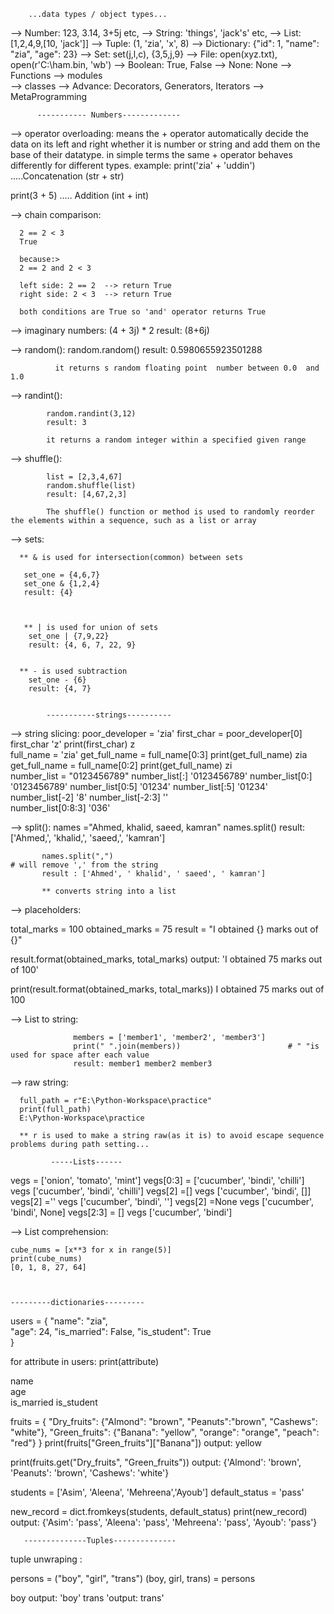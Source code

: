         ...data types / object types...

--> Number: 123, 3.14, 3+5j etc,
--> String: 'things', 'jack's' etc,
--> List: [1,2,4,9,[10, 'jack']]
--> Tuple: (1, 'zia', 'x', 8)
--> Dictionary: {"id": 1, "name": "zia", "age": 23}
--> Set: set(j,l,c), {3,5,j,9}
--> File: open(xyz.txt), open(r'C:\ham.bin, 'wb')
--> Boolean: True, False
--> None: None
--> Functions
--> modules  
--> classes
--> Advance: Decorators, Generators, Iterators
--> MetaProgramming



          ----------- Numbers-------------

--> operator overloading: means the + operator automatically decide the data on its left and right whether it is number or string and add them on the base of their datatype.
in simple terms the same + operator behaves differently for different types.
      example:
           print('zia' + 'uddin')  .....Concatenation (str + str)

   print(3 + 5)     ..... Addition (int + int)

--> chain comparison:

      2 == 2 < 3
      True

      because:>
      2 == 2 and 2 < 3
      
      left side: 2 == 2  --> return True
      right side: 2 < 3  --> return True

      both conditions are True so 'and' operator returns True

--> imaginary numbers: 
     (4 + 3j) * 2
      result: (8+6j)

--> random():  random.random()
              result: 0.5980655923501288

              it returns s random floating point  number between 0.0  and 1.0
--> randint(): 

            random.randint(3,12)
            result: 3

            it returns a random integer within a specified given range

--> shuffle(): 

            list = [2,3,4,67]
            random.shuffle(list)
            result: [4,67,2,3]

            The shuffle() function or method is used to randomly reorder the elements within a sequence, such as a list or array

--> sets: 

      ** & is used for intersection(common) between sets

       set_one = {4,6,7}
       set_one & {1,2,4}
       result: {4}

       

       ** | is used for union of sets
        set_one | {7,9,22}
        result: {4, 6, 7, 22, 9}


      ** - is used subtraction 
        set_one - {6}
        result: {4, 7}


            -----------strings----------

--> string slicing: 
                  poor_developer = 'zia'
first_char = poor_developer[0]
first_char
'z' 
print(first_char)
z   
full_name = 'zia'
get_full_name = full_name[0:3]
print(get_full_name)
zia 
get_full_name = full_name[0:2]
print(get_full_name)
zi  
number_list = "0123456789"
 number_list[:]
'0123456789'
 number_list[0:]
'0123456789'
 number_list[0:5]
'01234'
 number_list[:5]
'01234'
 number_list[-2]
'8' 
 number_list[-2:3]
''  
number_list[0:8:3]
'036'

--> split():
            names ="Ahmed, khalid, saeed, kamran"
            names.split()
           result: ['Ahmed,', 'khalid,', 'saeed,', 'kamran']  

           names.split(",")                                                 # will remove ',' from the string
           result : ['Ahmed', ' khalid', ' saeed', ' kamran']

           ** converts string into a list


--> placeholders:
                
total_marks = 100
obtained_marks = 75
result = "I obtained {} marks out of {}"
            
result.format(obtained_marks, total_marks)
output: 'I obtained 75 marks out of 100'

print(result.format(obtained_marks, total_marks))
I obtained 75 marks out of 100
 

--> List to string:

                  members = ['member1', 'member2', 'member3']
                  print(" ".join(members))                        # " "is used for space after each value
                  result: member1 member2 member3

--> raw string:

      full_path = r"E:\Python-Workspace\practice"
      print(full_path)
      E:\Python-Workspace\practice

      ** r is used to make a string raw(as it is) to avoid escape sequence problems during path setting...

             -----Lists------


vegs = ['onion', 'tomato', 'mint']
 vegs[0:3] = ['cucumber', 'bindi', 'chilli']
 vegs
['cucumber', 'bindi', 'chilli']
 vegs[2] =[]
 vegs
['cucumber', 'bindi', []]
 vegs[2] =''
 vegs
['cucumber', 'bindi', '']
 vegs[2] =None
 vegs
['cucumber', 'bindi', None]
 vegs[2:3] = []
 vegs
['cucumber', 'bindi']


--> List comprehension:

    cube_nums = [x**3 for x in range(5)]
    print(cube_nums)
    [0, 1, 8, 27, 64]



    ---------dictionaries---------

users = {
"name": "zia",      
"age": 24,
 "is_married": False,
 "is_student": True  
  }

 for attribute in users:
     print(attribute)
     
name      
age       
is_married
is_student


fruits = {
  "Dry_fruits": {"Almond": "brown", "Peanuts":"brown", "Cashews": "white"},
  "Green_fruits": {"Banana": "yellow", "orange": "orange", "peach": "red"}
}
print(fruits["Green_fruits"]["Banana"])
output: yellow

print(fruits.get("Dry_fruits", "Green_fruits"))
output: {'Almond': 'brown', 'Peanuts': 'brown', 'Cashews': 'white'}


students = ['Asim', 'Aleena', 'Mehreena','Ayoub']
default_status = 'pass'

new_record = dict.fromkeys(students, default_status)
print(new_record)
output: {'Asim': 'pass', 'Aleena': 'pass', 'Mehreena': 'pass', 'Ayoub': 'pass'}



       --------------Tuples--------------

tuple unwraping : 

persons = ("boy", "girl", "trans")
(boy, girl, trans) = persons

boy
output: 'boy'
trans
'output: trans'